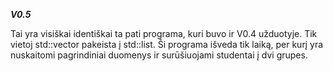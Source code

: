 ***V0.5***

Tai yra visiškai identiškai ta pati programa, kuri buvo ir V0.4 užduotyje. Tik vietoj std::vector<studentas> pakeista į std::list<studentas>. Ši programa išveda tik laiką, per kurį yra nuskaitomi pagrindiniai duomenys ir surūšiuojami studentai į dvi grupes.


